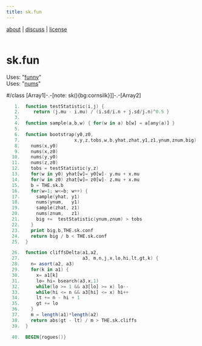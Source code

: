 ```yaml
---
title: sk.fun
---
```


 [about](/fun/ABOUT) |   [discuss](http://github.com/timm/fun/issues) | [license](/fun/LICENSE) <br>
<br>

# sk.fun
Uses:  "[funny](funny)"<br>
Uses:  "[nums](nums)"<br>

#/class [Array1]-.-[note: sk(){bg:cornsilk}]]-.-[Array2]

```awk
   1.  function testStatistic(i,j) { 
   2.     return (j.mu - i.mu) / (i.sd/i.n + j.sd/j.n)^0.5 }
   3.  
   4.  function sample(a,b,w) { for(w in a) b[w] = a[any(a)] }
   5.  
   6.  function bootstrap(y0,z0,   
   7.                    x,y,z,tobs,w,b,yhat,zhat,y1,z1,ynum,znum,big) {
   8.    nums(x,y0)
   9.    nums(x,z0)
  10.    nums(y,y0)
  11.    nums(z,z0)
  12.    tobs = testStatistic(y,z)
  13.    for(w in y0) yhat[w]= y0[w]- y.mu + x.mu 
  14.    for(w in z0) zhat[w]= z0[w]- z.mu + x.mu 
  15.    b = THE.sk.b
  16.    for(w=1; w<=b; w++) {
  17.      sample(yhat, y1) 
  18.      nums(ynum,   y1)
  19.      sample(zhat, z1) 
  20.      nums(znum,   z1)
  21.      big +=  testStatistic(ynum,znum) > tobs
  22.    }
  23.    print big,b,THE.sk.conf
  24.    return big / b < THE.sk.conf
  25.  }
```

```awk
  26.  function cliffsDelta(a1,a2,
  27.                       a3, m,n,j,x,lo,hi,lt,gt,k) {
  28.    n= asort(a2, a3)
  29.    for(k in a1) {
  30.      x= a1[k]
  31.      lo= hi= bsearch(a3,x,1)
  32.      while(lo >= 1 && a3[lo] >= x) lo--
  33.      while(hi <= n && a3[hi] <= x) hi++
  34.      lt += n - hi + 1
  35.      gt += lo 
  36.    }
  37.    m = length(a1)*length(a2)
  38.    return abs(gt - lt) / m > THE.sk.cliffs
  39.  }
```

```awk
  40.  BEGIN{rogues()}
```
